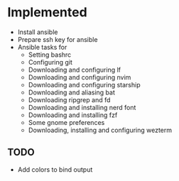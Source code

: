 # Implemented

 * Install ansible
 * Prepare ssh key for ansible
 * Ansible tasks for
   * Setting bashrc
   * Configuring git
   * Downloading and configuring lf
   * Downloading and configuring nvim
   * Downloading and configuring starship
   * Downloading and aliasing bat
   * Downloading ripgrep and fd
   * Downloading and installing nerd font
   * Downloading and installing fzf
   * Some gnome preferences
   * Downloading, installing and configuring wezterm

## TODO
 * Add colors to bind output
